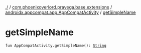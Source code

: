 [./](../../index.md) / [com.phoenixoverlord.pravega.base.extensions](../index.md) / [androidx.appcompat.app.AppCompatActivity](index.md) / [getSimpleName](./get-simple-name.md)

# getSimpleName

`fun AppCompatActivity.getSimpleName(): `[`String`](https://kotlinlang.org/api/latest/jvm/stdlib/kotlin/-string/index.html)